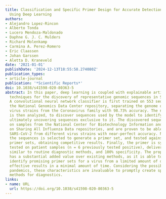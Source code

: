 ```yaml
---
title: Classification and Specific Primer Design for Accurate Detection of SARS-CoV-2
  Using Deep Learning
authors:
- Alejandro Lopez-Rincon
- Alberto Tonda
- Lucero Mendoza-Maldonado
- Daphne G. J. C. Mulders
- Richard Molenkamp
- Carmina A. Perez-Romero
- Eric Claassen
- Johan Garssen
- Aletta D. Kraneveld
date: '2021-01-01'
publishDate: '2024-12-13T18:55:58.274080Z'
publication_types:
- article-journal
publication: '*Scientific Reports*'
doi: 10.1038/s41598-020-80363-5
abstract: In this paper, deep learning is coupled with explainable artificial intelligence
  techniques for the discovery of representative genomic sequences in SARS-CoV-2.
  A convolutional neural network classifier is first trained on 553 sequences from
  the National Genomics Data Center repository, separating the genome of different
  virus strains from the Coronavirus family with 98.73% accuracy. The network’s behavior
  is then analyzed, to discover sequences used by the model to identify SARS-CoV-2,
  ultimately uncovering sequences exclusive to it. The discovered sequences are validated
  on samples from the National Center for Biotechnology Information and Global Initiative
  on Sharing All Influenza Data repositories, and are proven to be able to separate
  SARS-CoV-2 from different virus strains with near-perfect accuracy. Next, one of
  the sequences is selected to generate a primer set, and tested against other state-of-the-art
  primer sets, obtaining competitive results. Finally, the primer is synthesized and
  tested on patient samples (n = 6 previously tested positive), delivering a sensitivity
  similar to routine diagnostic methods, and 100% specificity. The proposed methodology
  has a substantial added value over existing methods, as it is able to both automatically
  identify promising primer sets for a virus from a limited amount of data, and deliver
  effective results in a minimal amount of time. Considering the possibility of future
  pandemics, these characteristics are invaluable to promptly create specific detection
  methods for diagnostics.
links:
- name: URL
  url: https://doi.org/10.1038/s41598-020-80363-5
---
```

